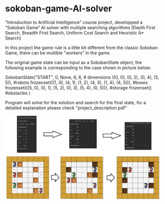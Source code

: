 # sokoban-game-AI-solver
"Introduction to Artificial Intelligence" course project, developped a “Sokoban Game” AI solver with multiple searching algorithms (Depth First Search, Breadth First Search, Uniform Cost Search and Heuristic A* Search)

In this project the game rule is a little bit different from the classic Sokoban Game, there can be multible "workers" in the game.

The original game state can be input as a SokobanState object, the following example is corresponding to the case shown in picture below:


SokobanState("START", 0, None, 6, 6, # dimensions
                 ((0, 0), (0, 2), (0, 4), (5, 5)), #robots
                 frozenset(((1, 0), (4, 1), (1, 2), (4, 3), (1, 4), (4, 5))), #boxes
                 frozenset(((5, 0), (0, 1), (5, 2), (0, 3), (5, 4), (0, 5))), #storage
                 frozenset() #obstacles
                 )
                 
                 
Program will solve for the solution and search for the final state, for a detailed explanation please check "project_description.pdf"

<img src="img/demo.jpg">
